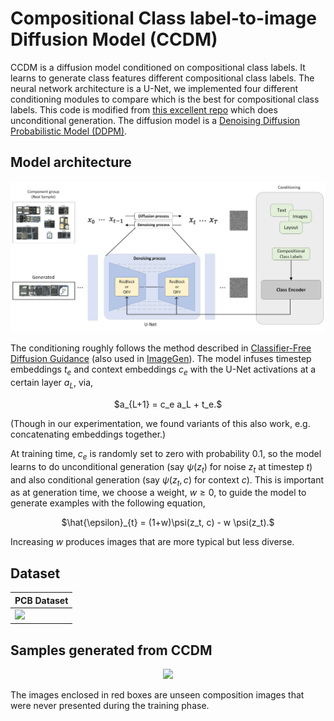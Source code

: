 # Compositional Class label-to-image Diffusion Model (CCDM)

CCDM is a diffusion model conditioned on compositional class labels. It learns to generate class features different compositional class labels. The neural network architecture is a U-Net, we implemented four different conditioning modules to compare which is the best for compositional class labels. This code is modified from [this excellent repo](https://github.com/cloneofsimo/minDiffusion) which does unconditional generation. The diffusion model is a [Denoising Diffusion Probabilistic Model (DDPM)](https://arxiv.org/abs/2006.11239).
## Model architecture
<p align = "center">
<img width="600" src="CCDM.png"/img>
</p>

The conditioning roughly follows the method described in [Classifier-Free Diffusion Guidance](https://arxiv.org/abs/2207.12598) (also used in [ImageGen](https://arxiv.org/abs/2205.11487)). The model infuses timestep embeddings $t_e$ and context embeddings $c_e$ with the U-Net activations at a certain layer $a_L$, via,
<p align = "center">
$a_{L+1} = c_e  a_L + t_e.$
</p>
(Though in our experimentation, we found variants of this also work, e.g. concatenating embeddings together.)

At training time, $c_e$ is randomly set to zero with probability $0.1$, so the model learns to do unconditional generation (say $\psi(z_t)$ for noise $z_t$ at timestep $t$) and also conditional generation (say $\psi(z_t, c)$ for context $c$). This is important as at generation time, we choose a weight, $w \geq 0$, to guide the model to generate examples with the following equation,
<p align = "center">
$\hat{\epsilon}_{t} = (1+w)\psi(z_t, c) - w \psi(z_t).$
</p>

Increasing $w$ produces images that are more typical but less diverse.

## Dataset
| PCB Dataset | 
| --- |
|![](https://github.com/machingwen/a3ilab/blob/main/Projects/Compositional%20Conditional%20Diffusion%20Model/PCB%20Dataset.png) |
## Samples generated from CCDM
<p align = "center">
<img width="600" src="CelebASamples.png"/img>
</p>
The images enclosed in red boxes are unseen composition images that were never presented during the training phase.
